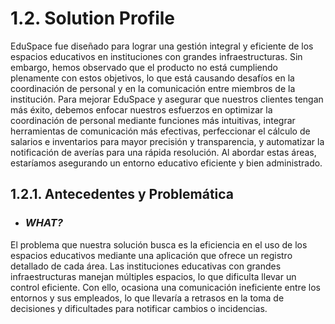 # 1.2. Solution Profile

EduSpace fue diseñado para lograr una gestión integral y eficiente de los espacios educativos en 
instituciones con grandes infraestructuras. Sin embargo, hemos observado que el producto no está 
cumpliendo plenamente con estos objetivos, lo que está causando desafíos en la coordinación de personal 
y en la comunicación entre miembros de la institución. Para mejorar EduSpace y asegurar que 
nuestros clientes tengan más éxito, debemos enfocar nuestros esfuerzos en optimizar la coordinación 
de personal mediante funciones más intuitivas, integrar herramientas de 
comunicación más efectivas, perfeccionar el cálculo de salarios e inventarios para mayor 
precisión y transparencia, y automatizar la notificación de averías para una rápida resolución. 
Al abordar estas áreas, estaríamos asegurando un entorno educativo eficiente y bien administrado.

## 1.2.1. Antecedentes y Problemática

- ### _WHAT?_

El problema que nuestra solución busca es la eficiencia en el uso de los 
espacios educativos mediante una aplicación que ofrece un registro detallado de cada área. 
Las instituciones educativas con grandes infraestructuras manejan múltiples espacios, 
lo que dificulta llevar un control eficiente. Con ello, ocasiona una comunicación ineficiente 
entre los entornos y sus empleados, lo que llevaría a retrasos en la toma de decisiones 
y dificultades para notificar cambios o incidencias.


